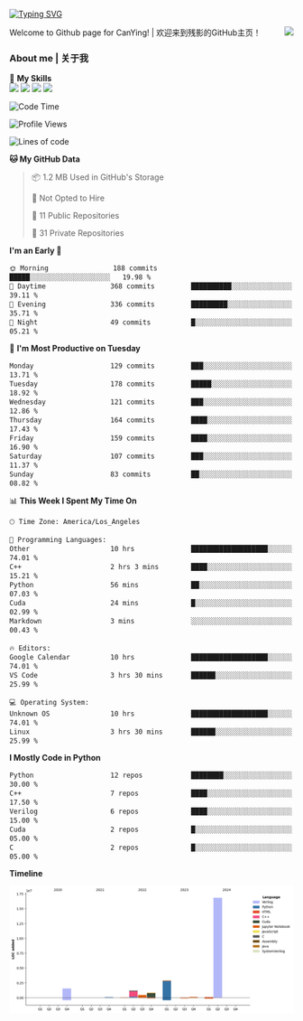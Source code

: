 [![Typing SVG](https://readme-typing-svg.herokuapp.com?size=25&duration=3500&color=00FFFF&vCenter=true&width=250&height=40&lines=Hi+Welcome+%F0%9F%91%8B%F0%9F%8F%BB;I'm+CanYing|残影)](https://git.io/typing-svg)

<a href="#">
  <img align="right" src="https://github-readme-stats.vercel.app/api?username=CanYing0913&count_private=true&rank_icon=github&show_icons=true&bg_color=15,f2f7fd,E0EAFC&" />
</a>

Welcome to Github page for CanYing! | 欢迎来到残影的GitHub主页！

### About me | 关于我

🌟 **My Skills**  
![](https://img.shields.io/badge/-C-A8B9CC?style=flat-square&logo=C&logoColor=fff)
![](https://img.shields.io/badge/-C++-00599C?style=flat-square&logo=Cpp&logoColor=fff)
![](https://img.shields.io/badge/-Python-3776AB?style=flat-square&logo=Python&logoColor=fff)
![](https://img.shields.io/badge/-Linux-000000?style=flat-square&logo=Linux&logoColor=fff)

<!--START_SECTION:waka-->
![Code Time](http://img.shields.io/badge/Code%20Time-333%20hrs%2023%20mins-blue)

![Profile Views](http://img.shields.io/badge/Profile%20Views-0-blue)

![Lines of code](https://img.shields.io/badge/From%20Hello%20World%20I%27ve%20Written-24.0%20million%20lines%20of%20code-blue)

**🐱 My GitHub Data** 

> 📦 1.2 MB Used in GitHub's Storage 
 > 
> 🚫 Not Opted to Hire
 > 
> 📜 11 Public Repositories 
 > 
> 🔑 31 Private Repositories 
 > 
**I'm an Early 🐤** 

```text
🌞 Morning                188 commits         █████░░░░░░░░░░░░░░░░░░░░   19.98 % 
🌆 Daytime                368 commits         ██████████░░░░░░░░░░░░░░░   39.11 % 
🌃 Evening                336 commits         █████████░░░░░░░░░░░░░░░░   35.71 % 
🌙 Night                  49 commits          █░░░░░░░░░░░░░░░░░░░░░░░░   05.21 % 
```
📅 **I'm Most Productive on Tuesday** 

```text
Monday                   129 commits         ███░░░░░░░░░░░░░░░░░░░░░░   13.71 % 
Tuesday                  178 commits         █████░░░░░░░░░░░░░░░░░░░░   18.92 % 
Wednesday                121 commits         ███░░░░░░░░░░░░░░░░░░░░░░   12.86 % 
Thursday                 164 commits         ████░░░░░░░░░░░░░░░░░░░░░   17.43 % 
Friday                   159 commits         ████░░░░░░░░░░░░░░░░░░░░░   16.90 % 
Saturday                 107 commits         ███░░░░░░░░░░░░░░░░░░░░░░   11.37 % 
Sunday                   83 commits          ██░░░░░░░░░░░░░░░░░░░░░░░   08.82 % 
```


📊 **This Week I Spent My Time On** 

```text
🕑︎ Time Zone: America/Los_Angeles

💬 Programming Languages: 
Other                    10 hrs              ███████████████████░░░░░░   74.01 % 
C++                      2 hrs 3 mins        ████░░░░░░░░░░░░░░░░░░░░░   15.21 % 
Python                   56 mins             ██░░░░░░░░░░░░░░░░░░░░░░░   07.03 % 
Cuda                     24 mins             █░░░░░░░░░░░░░░░░░░░░░░░░   02.99 % 
Markdown                 3 mins              ░░░░░░░░░░░░░░░░░░░░░░░░░   00.43 % 

🔥 Editors: 
Google Calendar          10 hrs              ███████████████████░░░░░░   74.01 % 
VS Code                  3 hrs 30 mins       ██████░░░░░░░░░░░░░░░░░░░   25.99 % 

💻 Operating System: 
Unknown OS               10 hrs              ███████████████████░░░░░░   74.01 % 
Linux                    3 hrs 30 mins       ██████░░░░░░░░░░░░░░░░░░░   25.99 % 
```

**I Mostly Code in Python** 

```text
Python                   12 repos            ████████░░░░░░░░░░░░░░░░░   30.00 % 
C++                      7 repos             ████░░░░░░░░░░░░░░░░░░░░░   17.50 % 
Verilog                  6 repos             ████░░░░░░░░░░░░░░░░░░░░░   15.00 % 
Cuda                     2 repos             █░░░░░░░░░░░░░░░░░░░░░░░░   05.00 % 
C                        2 repos             █░░░░░░░░░░░░░░░░░░░░░░░░   05.00 % 
```



**Timeline**

![Lines of Code chart](https://raw.githubusercontent.com/CanYing0913/CanYing0913/master/assets/bar_graph.png)


<!--END_SECTION:waka-->
